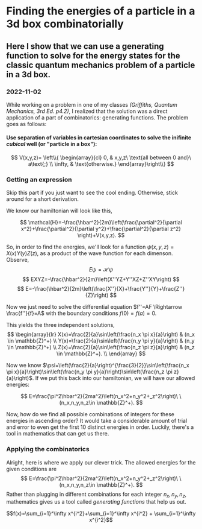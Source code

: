 # Finding the energies of a particle in a 3d box combinatorially
## Here I show that we can use a generating function to solve for the energy states for the classic quantum mechanics problem of a particle in a 3d box.
### 2022-11-02

While working on a problem in one of my classes *(Griffiths, Quantum Mechanics, 3rd Ed. p4.2)*, I realized that the solution was a direct application of a part of combinatorics: generating functions. The problem goes as follows:

#### Use separation of variables in cartesian coordinates to solve the inifinite *cubical* well (or "particle in a box"):

$$
V(x,y,z)=
\left\\{
\begin{array}{cl}
0, & x,y,z\ \text{all between 0 and}\ a\text{;} \\
\infty, & \text{otherwise.}
\end{array}\right\\}
$$

### Getting an expression

Skip this part if you just want to see the cool ending. Otherwise, stick around for a short derivation.

We know our hamiltonian will look like this,

$$
\mathcal{H}=-\frac{\hbar^2}{2m}\left(\frac{\partial^2}{\partial x^2}+\frac{\partial^2}{\partial y^2}+\frac{\partial^2}{\partial z^2} \right)+V(x,y,z).
$$

So, in order to find the energies, we'll look for a function $\psi(x,y,z)=X(x)Y(y)Z(z)$, as a product of the wave function for each dimenson. Observe,
$$
E\psi=\mathcal{H}\psi
$$
$$
EXYZ=-\frac{\hbar^2}{2m}\left(X''YZ+Y''XZ+Z''XY\right)
$$
$$
E=-\frac{\hbar^2}{2m}\left(\frac{X''}{X}+\frac{Y''}{Y}+\frac{Z''}{Z}\right)
$$

Now we just need to solve the differential equation $f''=AF \Rightarrow \frac{f''}{f}=A$ with the boundary conditions $f(0)=f(a)=0$.

This yields the three independent solutions,
$$
\begin{array}{lr}
X(x)=\frac{2}{a}\sin\left(\frac{n_x \pi x}{a}\right) & (n_x \in \mathbb{Z}^+) \\
Y(x)=\frac{2}{a}\sin\left(\frac{n_y \pi y}{a}\right) & (n_y \in \mathbb{Z}^+) \\
Z(x)=\frac{2}{a}\sin\left(\frac{n_z \pi z}{a}\right) & (n_z \in \mathbb{Z}^+). \\
\end{array}
$$

Now we know $\psi=\left(\frac{2}{a}\right)^{\frac{3}{2}}\sin\left(\frac{n_x \pi x}{a}\right)\sin\left(\frac{n_y \pi y}{a}\right)\sin\left(\frac{n_z \pi z}{a}\right)$. If we put this back into our hamiltonian, we will have our allowed energies:

$$
E=\frac{\pi^2\hbar^2}{2ma^2}\left(n_x^2+n_y^2+_z^2\right)\ \ (n_x,n_y,n_z\in \mathbb{Z}^+).
$$

Now, how do we find all possible combinations of integers for these energies in ascending order? It would take a considerable amount of trial and error to even get the first 10 distinct energies in order. Luckily, there's a tool in mathematics that can get us there.

### Applying the combinatorics

Alright, here is where we apply our clever trick. The allowed energies for the given conditions are
$$
E=\frac{\pi^2\hbar^2}{2ma^2}\left(n_x^2+n_y^2+_z^2\right)\ \ (n_x,n_y,n_z\in \mathbb{Z}^+).
$$
Rather than plugging in different combinations for each integer $n_x,n_y,n_z$, mathematics gives us a tool called *generating functions* that help us out.

$$f(x)=\sum_{i=1}^\infty x^{i^2}+\sum_{i=1}^\infty x^{i^2} + \sum_{i=1}^\infty x^{i^2}$$
